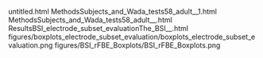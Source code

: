 untitled.html
MethodsSubjects_and_Wada_tests58_adult__1.html
MethodsSubjects_and_Wada_tests58_adult__.html
ResultsBSI_electrode_subset_evaluationThe_BSI__.html
figures/boxplots_electrode_subset_evaluation/boxplots_electrode_subset_evaluation.png
figures/BSI_rFBE_Boxplots/BSI_rFBE_Boxplots.png